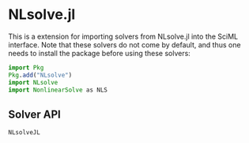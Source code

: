 # NLsolve.jl

This is a extension for importing solvers from NLsolve.jl into the SciML interface. Note
that these solvers do not come by default, and thus one needs to install the package before
using these solvers:

```julia
import Pkg
Pkg.add("NLsolve")
import NLsolve
import NonlinearSolve as NLS
```

## Solver API

```@docs
NLsolveJL
```
